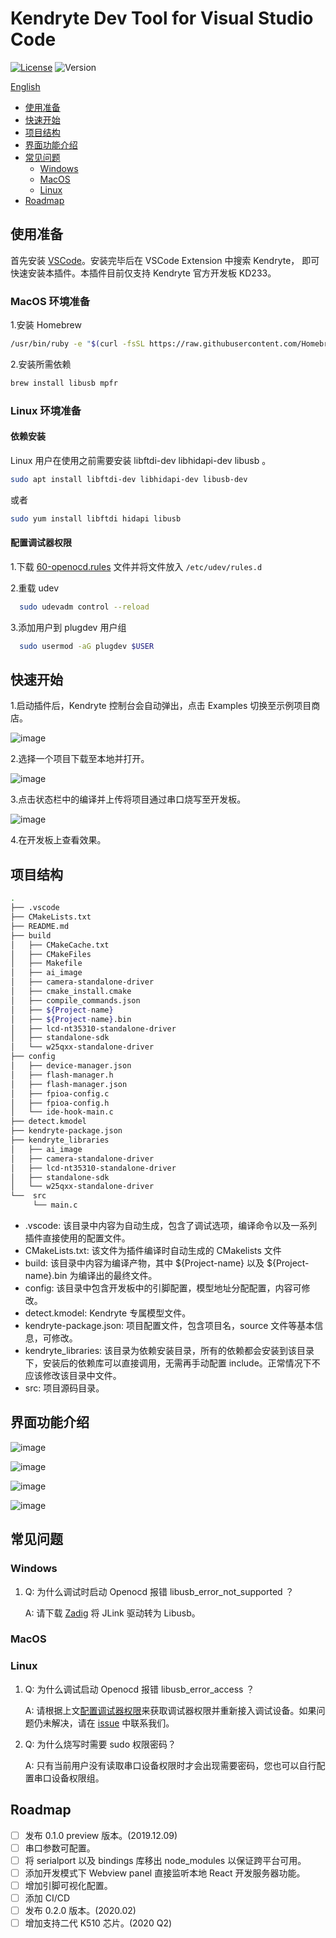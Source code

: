 # Kendryte Dev Tool for Visual Studio Code

[![License](https://img.shields.io/badge/license-Apache%202-blue)](https://raw.githubusercontent.com/kendryte/Kendryte-dev-extension/master/LICENSE)
![Version](https://img.shields.io/badge/Version-preview-green)

[English](https://raw.githubusercontent.com/kendryte/Kendryte-dev-extension/master/README_EN.md)

- [使用准备](#使用准备)
- [快速开始](#快速开始)
- [项目结构](#项目结构)
- [界面功能介绍](#界面功能介绍)
- [常见问题](#常见问题)
  - [Windows](#Windows)
  - [MacOS](#MacOS)
  - [Linux](#Linux)
- [Roadmap](#Roadmap)

## 使用准备

首先安装 [VSCode](https://code.visualstudio.com/)。安装完毕后在 VSCode Extension 中搜索 Kendryte， 即可快速安装本插件。本插件目前仅支持 Kendryte 官方开发板 KD233。

### MacOS 环境准备

1.安装 Homebrew

``` bash
/usr/bin/ruby -e "$(curl -fsSL https://raw.githubusercontent.com/Homebrew/install/master/install)"
```

2.安装所需依赖

``` bash
brew install libusb mpfr
```

### Linux 环境准备

#### 依赖安装

Linux 用户在使用之前需要安装 libftdi-dev libhidapi-dev libusb 。

``` bash
sudo apt install libftdi-dev libhidapi-dev libusb-dev
```

或者

``` bash
sudo yum install libftdi hidapi libusb
```

#### 配置调试器权限

1.下载 [60-openocd.rules](https://mirrors-kendryte.s3.cn-northwest-1.amazonaws.com.cn/60-openocd.rules) 文件并将文件放入 `/etc/udev/rules.d`

2.重载 udev

  ``` bash
    sudo udevadm control --reload
  ```

3.添加用户到 plugdev 用户组

  ``` bash
    sudo usermod -aG plugdev $USER
  ```

## 快速开始

1.启动插件后，Kendryte 控制台会自动弹出，点击 Examples 切换至示例项目商店。

![image](https://raw.githubusercontent.com/kendryte/Kendryte-dev-extension/master/resources/readme/quick-start/quick-1.jpeg)

2.选择一个项目下载至本地并打开。

![image](https://raw.githubusercontent.com/kendryte/Kendryte-dev-extension/master/resources/readme/quick-start/quick-2.jpeg)

3.点击状态栏中的编译并上传将项目通过串口烧写至开发板。

![image](https://raw.githubusercontent.com/kendryte/Kendryte-dev-extension/master/resources/readme/quick-start/quick-3.jpeg)

4.在开发板上查看效果。

## 项目结构

``` Bash  
.
├── .vscode
├── CMakeLists.txt
├── README.md
├── build
│   ├── CMakeCache.txt
│   ├── CMakeFiles
│   ├── Makefile
│   ├── ai_image
│   ├── camera-standalone-driver
│   ├── cmake_install.cmake
│   ├── compile_commands.json
│   ├── ${Project-name}
│   ├── ${Project-name}.bin
│   ├── lcd-nt35310-standalone-driver
│   ├── standalone-sdk
│   └── w25qxx-standalone-driver
├── config
│   ├── device-manager.json
│   ├── flash-manager.h
│   ├── flash-manager.json
│   ├── fpioa-config.c
│   ├── fpioa-config.h
│   └── ide-hook-main.c
├── detect.kmodel
├── kendryte-package.json
├── kendryte_libraries
│   ├── ai_image
│   ├── camera-standalone-driver
│   ├── lcd-nt35310-standalone-driver
│   ├── standalone-sdk
│   └── w25qxx-standalone-driver
└──  src
     └── main.c
```

- .vscode: 该目录中内容为自动生成，包含了调试选项，编译命令以及一系列插件直接使用的配置文件。
- CMakeLists.txt: 该文件为插件编译时自动生成的 CMakelists 文件
- build: 该目录中内容为编译产物，其中 ${Project-name} 以及 ${Project-name}.bin 为编译出的最终文件。
- config: 该目录中包含开发板中的引脚配置，模型地址分配配置，内容可修改。
- detect.kmodel: Kendryte 专属模型文件。
- kendryte-package.json: 项目配置文件，包含项目名，source 文件等基本信息，可修改。
- kendryte_libraries: 该目录为依赖安装目录，所有的依赖都会安装到该目录下，安装后的依赖库可以直接调用，无需再手动配置 include。正常情况下不应该修改该目录中文件。
- src: 项目源码目录。

## 界面功能介绍

![image](https://raw.githubusercontent.com/kendryte/Kendryte-dev-extension/master/resources/readme/full-screen.png)

![image](https://raw.githubusercontent.com/kendryte/Kendryte-dev-extension/master/resources/readme/status-bar.png)

![image](https://raw.githubusercontent.com/kendryte/Kendryte-dev-extension/master/resources/readme/kendryte-index.png)

![image](https://raw.githubusercontent.com/kendryte/Kendryte-dev-extension/master/resources/readme/kendryte-lib.png)

## 常见问题

### Windows

1. Q: 为什么调试时启动 Openocd 报错 libusb_error_not_supported ？

    A: 请下载 [Zadig](https://zadig.akeo.ie/) 将 JLink 驱动转为 Libusb。

### MacOS

### Linux

1. Q: 为什么调试启动 Openocd 报错 libusb_error_access ？

    A: 请根据上文[配置调试器权限](#配置调试器权限)来获取调试器权限并重新接入调试设备。如果问题仍未解决，请在 [issue](https://github.com/kendryte/Kendryte-dev-extension/issues) 中联系我们。

2. Q: 为什么烧写时需要 sudo 权限密码？

    A: 只有当前用户没有读取串口设备权限时才会出现需要密码，您也可以自行配置串口设备权限组。

## Roadmap

- [ ] 发布 0.1.0 preview 版本。(2019.12.09)
- [ ] 串口参数可配置。
- [ ] 将 serialport 以及 bindings 库移出 node_modules 以保证跨平台可用。
- [ ] 添加开发模式下 Webview panel 直接监听本地 React 开发服务器功能。
- [ ] 增加引脚可视化配置。
- [ ] 添加 CI/CD
- [ ] 发布 0.2.0 版本。(2020.02)
- [ ] 增加支持二代 K510 芯片。(2020 Q2)
